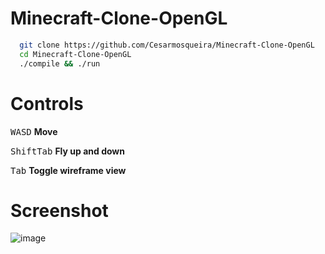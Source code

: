 # Minecraft-Clone-OpenGL
```bash
  git clone https://github.com/Cesarmosqueira/Minecraft-Clone-OpenGL
  cd Minecraft-Clone-OpenGL
  ./compile && ./run
```
# Controls
<kbd>W</kbd><kbd>A</kbd><kbd>S</kbd><kbd>D</kbd> <b>Move</b>
  
<kbd>Shift</kbd><kbd>Tab</kbd> <b>Fly up and down</b>
  
<kbd>Tab</kbd> <b>Toggle wireframe view</b>

# Screenshot
![image](https://user-images.githubusercontent.com/48858334/117560706-ad3b8580-b055-11eb-8fb0-12065deef1cf.png)
